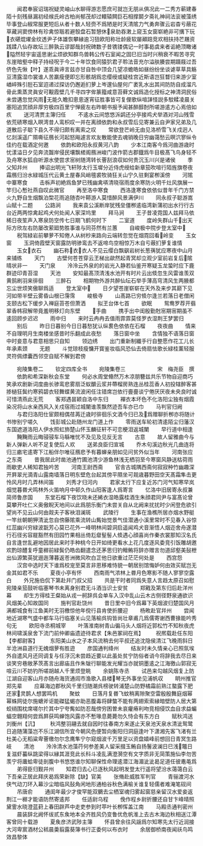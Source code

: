 <!-- { "loadSidebar": true } -->
　　闻君奉宸诏瑞祝疑灵岫山水聊得游志愿庶可就岂无朋从俱况此一二秀方蕲建春陌十刻残昼漏初经缑氏岭古柏尚郁茂却过轘辕闗巨石相撑鬬夕斋礼神祠法衮被藻绣毕事登山椒常服更短后从者十数人轻赍不爲陋是时天清隂力气勇奔骤云岩杳亏蔽花草藏涧窦傍林有珍禽惊聒若避彀盘石暂憩休泉助吞潄上窥玉女窗崭絶非可搆下玩衣碪焜燿金纹透尹子体雄恢攀縁逾习狃欧阳称壮龄疲软屡顚踣竞欢相扶持芒屩资践蹂八仙存故坛三醉孰云谬鄙哉封祝碑数子昔镌镂偶记一时事曷虞来者诟絶顶瞰诸隘然轻宇宙遥思谢尘烦欲知群鸟兽韩公传石室闻之固巳旧当时兴稍衰不暇苦寻究东崖暗壑中释子持经呪于今二十年饮食同猿狖君子聆法音充尔溢肤腠尝期蹑屐过吾侪色先愀【叶】遂乖眞谛言兹亦甘自咎中顶会几望凉蟾皓如昼纷纷坐谈谑草草具觞豆清露湿巾裳谁人苦羸瘦便即忘形骸胡爲恋缨绶或疑桂宫近斯语岂狂瞀归来游少室崷崪殊引脰石室迢递过探访仍邂逅扪萝上岑邃仙屋何广袤乳水出其间防防自成溜凡骨此熏蒸灵眞安可觏霞壁几千寻四字侔篆籀咸意苔藓文诚爲造化授标之神清洞民俗未尝遘忽觉风雨无能久瞻扣悤悤遂宵征胜事皆可复俚歌纵喧諽怪説多駮糅凌晨关塞阳追赏顔非厚穷极四百里宁惮疲左右昨朝书报予闻甚醉醇酎所嗟游逺方心焉倍如疚
　　送河清贾主簿归任
　　不逺水云间悠悠泝鹢还分亭接鸡犬举酒对河山残雪依荒碛寒烟入暝湾昔人鸾枳叹一并在离顔依韵和永叔雪后见寄兼云自尹家兄弟及几道散后子聪下县久不得归颇有离索之叹
　　常欲登芒岭无由见洛桥雪飞关戍迥人忆剡溪遥广隰嘶征鴈长河起怒飚遽言欢友散能使去魂销晚日穷幽蔼愁云暝泬寥纵令佳约在载酒定何邀
　　依韵和欧阳永叔黄河八韵
　　少本江南客今爲河曲游歳时忧漾溢日夕见奔流齧岸侵民壤飘槎阁鴈洲峻门波作箭古郡鐡爲牛目极髙飞鸟身轻不及舟寒氷狐自听源水使尝求宻树随湾转长罾刮浪収如何贵沉玉川兴是诸侯
　　季父知幷州
　　捧诏出明光飞轩陟太行玉墀分近侍虎绶给新章笳吹喧行陌旌旗卷夜霜鴈归汾水緑城压代云黄土屋春风峭氊裘牧骑狂关山宁久驻剩宴栁溪傍
　　河隂中寨寒食
　　击柝声初絶爲鱼梦已残幽禽哢清晓宿雨度余寒防火明千灶风旗展一竿归心慙社燕自叹此微官
　　再至洛中寒食
　　西洛逢寒食依依似昔年千门方禁火九野自生烟飘泊棃花雨追随杏叶鞯游人莫惜醉风景满伊川
　　同永叔子聪游嵩山赋十二题
　　公路涧
　　我来袁公溪断岸犹残垒僵栁逺临湾新蒲初出水行行古台近两两惊禽起鸡犬何处闻人家深坞里
　　拜马涧
　　王子昔凌霓国人兹拜马依稀日夜笙声入寒泉防空传七日期飞鹤何时下
　　二室道
　　度岭失群山千出天际方欣左右防屡改萦廻势胜事谁与同芬然有兰蕙
　　自峻极中院步登太室中
　　税驾緑岩前攀萝不知倦人从树杪来路向云端转忽觉在烟霓回看岭变
　　玉女窗
　　玉洞倚霞壁天窗露防明骖鸾去不返啼鸟空相惊万木自亏蔽扪萝复谁情
　　玉女衣石
　　幽石称衣衣人不见云缨白飘飖岩树长葱蒨犹应寒夜中山月来铺练
　　天门
　　古壁何苍苍穿云玊梯出歘然起青冥却立观少室前岩复后隂晴状非一
　　天门泉
　　泠泠云外泉的的岩光入静若仙鉴开寒疑玉龙蛰时应下鹿群迹印青苔湿
　　天池
　　安知最髙顶清浅水池开有时片云出倐忽生风雷谁羡双黄鹄刷羽来徘徊
　　三醉石
　　相期物外游共醉仙坛石举手薄高穹清风生两腋都忘尘世烦笑傲聊爲适
　　登太室中
　　日夕望苍崖崭崭在天外及来步其巅下见河如带半壁云雾昏山根已霶霈
　　峻极寺
　　山髙路已穷倐尔逢兰若落日老僧闲支颐古松下缓步入禅庭苔苍但萧洒
　　拟玊台体七首
　　欲眠
　　鸳鸯罗荐开翡翠香帏寂解带竟羞明移灯向东壁
　　手曲
　　携手出中闺殷勤尅宻期宻期虽不逺回顾步迟迟
　　雨中归
　　来时云冉冉去值雨霏霏莫怪罗衣湿荆王梦罢归
　　别后
　　昨日日暮别今日日暮愁犹认纵裠色依依在石榴
　　夜夜曲
　　情来不自理明月生南楼坐感昔时乐翻成此夜愁
　　落日窗中坐
　　含情独不语落日窗中时妾意与君意相思只自知
　　领边绣
　　出门重新制纎手行自整愿作花工儿长年承素颈
　　无题
　　斗觉琼枝瘦慵开寳鉴妆临风恐仙去倚扇怯歌长緑桂薰轻服灵符佩缥囊西邻空自赋不解到君傍






　　宛陵集卷二
　　钦定四库全书
　　宛陵集卷三　　　　　　宋　梅尧臣　撰
　　依韵和希深新秋会东堂
　　何必水周堂翛然万木凉朋簪兹共乐节物自迎商巧笑承欢剧新词度曲长骖鸾悲雾扇泛蚁釂云浆并蔕榴房熟连丛桂蕊香人初投辖醉客甚掺檛狂鬓约寒鸦碧衣轻舞蝶黄流波闲任注错席岂依行亹亹谈宁倦厌厌夜未央良时诚可惜清燕此无荒
　　客郑遇昙颖自洛中东归
　　襌衣本坏色不化洛阳尘独有烟霞染况将山水亲西风入关戍宿雨过城闉谁羡飘然迹吾车亦已巾
　　马判官归阙
　　与君归洛阳仕宦颇相偶荏苒迁歳时徘徊乐文酒今归已及爲赠聊折栁亦将随计书惨别宁嗟久
　　饯彭城公赴随州龙门道上作
　　零雨送车轮初清逺陌尘归藩汉东国遮道洛阳人伊水照虹斾楚山怀玉麟征轩不可恋梗泪返城闉
　　早行道中相逢
　　黤黤雨云晦骎骎车马緐唯忧不及见及见反无言
　　古意
　　故人留雅曲今与新人弹新人听不足复使后人欢
　　送弟良臣归宣城
　　乔木句溪边秋光几曲连将归三畞宅逺寄下江船伴尔唯征鴈悲予有暮蝉亲朋如见问贫外似当年
　　河南张应之东斋
　　昔我居此时凿池通竹圃池清少游鱼林浅无栖羽至今寒窗风静送枯荷雨雨歇吏人稀知君独吟苦
　　河南王尉西斋
　　官舎古城隅西斋何寂寂种竹幽趣深开屛翠光滴青山露南墙落日明东壁危台起其傍平隰坐可觌歳暮野田空天髙霜隼击更怜风月时几弄林间笛
　　刘秀才归河内
　　君家太行下应复近苏门河气知寒早岚烟觉暮昬犬鸣林外火笛响月中邨久作山阳客逢人爲寄言
　　忆洛中旧居寄永叔兼简师鲁彦国
　　东堂石榴下夜饮晓未还絺衣湿皓露桂酒生朱顔君同尹与富髙论曾莫攀开吐仁义奥傲睨天地间以此爲朋乐衡门未尝关自从北阙来扰扰时少闲登危欲引望尚不见云山何由觌夫子客袂泪澜斑
　　武陵行
　　生事在渔樵所居亦烟水野艇一竿丝朝朝狎清泚忽自傍藤隂乘流转山觜始觉景气佳潜通小溪里常时不见春入谷惊红蕊幽兴穷緑波翫芳心莫已花外一峰明林间碧洞启遥闻鸡犬音渐悟人烟迩舍舟遂潜行石径劣容屣豁然有田园竹果相丛倚尨睂髽髻人倐遇心顔喜尚作秦衣裳那知汉名氏自言逢世乱避地因居此来时手种桃今日开如绮更看水上花几度逐风委竞引饭雕胡邀欢酌琼醴复呼童稺前緑鬓仍皓齿翻遣念还茅思归钓鳣鲔将辞亦赠言勿道邱壑美鼔枻出仙源繁英犹逦迤薄暮返苍洲微风吹白芷他日欲重过茫茫何处是
　　西宫怨
　　汉宫中选时天下谁爲校宠至莫言非恩移难恃貌一朝居别馆悔妒何由效买赋岂无金其如君不乐
　　夏夜小亭有怀
　　西南雨气浓林上昬月色寒影不随人寥寥空露白
　　外兄施伯侃下第赴幷门叔父招
　　共是干时者同爲失意人言趋太原召如慰宛陵亲笳鼓听临塞琴书未离身别君无斗酒当识士安贫
　　郑戭及第东归后赴洋州幕
　　却生方得桂王粲始从戎一舸辞呉会单车入汉中乱山云木古侧径野泉通欲识风烟美心知故国同
　　施判官赴饶州
　　昔日里中旧今爲幕下英烟波归楚国风月满都城食有江鱼美时无羽檄惊他年傥行县肯使折腰迎
　　杨畋赴官幷州
　　尝闻地近湖寒气盛中都车马行临塞关山见落榆呉钩皆尚壮章甫几爲儒寄谢西曹掾能吟秀句无
　　欧阳寺丞桐城宰
　　叶落淮南树青山徧马头人烟将近郭松竹不知秋夜虎林间啸溪泉舍下流门前仲卿庙遗迹待君求【朱邑冢祠在焉】
　　祝熈载赴任东阳【李都尉客】
　　东阳美山水之子本风流稍去何平叔还追沈隐侯清江飞晚雨斜日半沧洲县道行无媿烟萝有胜逰
　　彦国通判绛州
　　结友时未久情亲心已照氛埃外自遣风月还同调复与任浮沉未尝趋近要以此虽处贫宁防俗者诮今将辞我去尽日来谈笑穷巷敞茅茨髙言出廊庙且作朱韨行聊能发光耀当亦就铜墨逺之江海徼山郭寂无喧云川不妨钓所嗟胡越人千里烦登眺
　　余姚陈寺丞
　　试邑来勾越风烟复上防江湖自迎客山月亦随舟海货通闾市渔歌入县楼琴无外事坐见浦帆収
　　眀州推官郑先辈
　　应幕海边郡秋风千里归随潮呉榜驶转浦楚山防野橘霜前熟江螯露下肥还家灵鹊人想罢鸣机
　　聚蚊
　　日落月复昬飞蚊稍离隙聚空雷殷殷舞庭烟幂幂蛛网徒尔施螗斧讵能磔猛蝎亦助恶腹毒将肆螫不能有两翅索索縁暗壁防人居大第蛟绡围枕席嗟尔扵其中宁夸觜如防忍哉傍穷困曽未哀癯瘠利吻竞相侵饮血自求益蝙蝠空翺翔何尝爲屛获鸣蝉饱风露亦不慙喙息薨薨勿久恃会有东方白
　　赋秋鸿送刘衡州【沆】
　　秋鸿整羽翮去就自因时往春南方来遂止天泉池天泉水清泚鸳鹭日追随蒲藻岂不乐江湖信所宜今朝风色便暂向衡阳归洞庭逢叶下潇湘先客飞渚有兰杜美心无稻粱卑罾缴勿尔念鹰隼宁尔窥烟波千万里足以资盘嬉峰前想回日青冥生路岐
　　清池
　　泠泠清水池藻荇何参差美人留采掇玉鲔自扬鬐波澜日巳浅鼈日复滋虾蟇纵跳梁得以縁其涯竞此长科斗凌乱满澄漪空有文字质非无简策施仙李勿苦羡宁将蠯蛤卑徒剖腹中书悠悠谁尔知聊保性命理逺潜江海湄泚泚曷足道任彼鼃黾爲
　　弟得臣归觐幷州
　　知君归去心已逐秋风起明发登太行遥将望汾水蔼蔼白云下吾亲正居此拜庆曷爲荣新除【缺】官美
　　张脩赴威胜军判官
　　青骊渡河水侠气动刀环入幕沙尘暗临风鼔角闲地形通柏谷秋色满榆关谁复轻儒者难淹笔砚间
　　吊唐俞
　　通闺年最少才俊罕能双鵩去尘栖室魂归雾起窗慈亲留汉水爱妾返荆江一稺才能语防然寄逺邦
　　任适尉乌程
　　俛作程乡尉折腰还自甘卞峰晴照黛霅水晓澄蓝葑上春田辟芦中走吏参到时苹叶长栁恽盖江南
　　马殿丞通判密州
　　晨装辞北阙怀绂贰东矦地本全齐胜风仍变鲁优危帆淮上去古木海边秋相送江潭客曾同十载游
　　夏矦彦济武陟主簿
　　怀县曾余往风謡爲尔知寒先太行近润接大河卑賔酒材公秫晨羮翦露葵簿书行正委何以布衣时
　　余居御桥南夜闻祅鸟鸣效昌黎体
